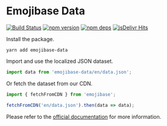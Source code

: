 # Emojibase Data

[![Build Status](https://github.com/milesj/emojibase/workflows/Build/badge.svg)](https://github.com/milesj/emojibase/actions?query=branch%3Amaster)
[![npm version](https://badge.fury.io/js/emojibase-data.svg)](https://www.npmjs.com/package/emojibase-data)
[![npm deps](https://david-dm.org/milesj/emojibase.svg?path=packages/data)](https://www.npmjs.com/package/emojibase-data)
[![jsDelivr Hits](https://data.jsdelivr.com/v1/package/npm/emojibase-data/badge?style=rounded)](https://www.jsdelivr.com/package/npm/emojibase-data)

Install the package.

```
yarn add emojibase-data
```

Import and use the localized JSON dataset.

```ts
import data from 'emojibase-data/en/data.json';
```

Or fetch the dataset from our CDN.

```ts
import { fetchFromCDN } from 'emojibase';

fetchFromCDN('en/data.json').then(data => data);
```

Please refer to the [official documentation](https://github.com/milesj/emojibase) for more
information.
